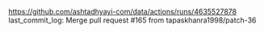 https://github.com/ashtadhyayi-com/data/actions/runs/4635527878
last_commit_log: Merge pull request #165 from tapaskhanra1998/patch-36